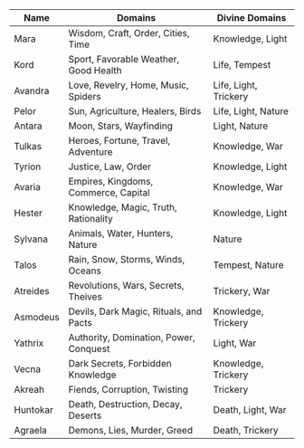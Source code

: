 
|Name     |Domains                                 |Divine Domains        |
|---------|----------------------------------------|----------------------|
|Mara     |Wisdom, Craft, Order, Cities, Time      |Knowledge, Light      |
|Kord     |Sport, Favorable Weather, Good Health   |Life, Tempest         |
|Avandra  |Love, Revelry, Home, Music, Spiders     |Life, Light, Trickery |
|Pelor    |Sun, Agriculture, Healers, Birds        |Life, Light, Nature   |
|Antara   |Moon, Stars, Wayfinding                 |Light, Nature         |
|Tulkas   |Heroes, Fortune, Travel, Adventure      |Knowledge, War        |
|Tyrion   |Justice, Law, Order                     |Knowledge, Light      |
|Avaria   |Empires, Kingdoms, Commerce, Capital    |Knowledge, War        |
|Hester   |Knowledge, Magic, Truth, Rationality    |Knowledge, Light      |
|Sylvana  |Animals, Water, Hunters, Nature         |Nature                |
|Talos    |Rain, Snow, Storms, Winds, Oceans       |Tempest, Nature       |
|Atreides |Revolutions, Wars, Secrets, Theives     |Trickery, War         |
|Asmodeus |Devils, Dark Magic, Rituals, and Pacts  |Knowledge, Trickery   |
|Yathrix  |Authority, Domination, Power, Conquest  |Light, War            |
|Vecna    |Dark Secrets, Forbidden Knowledge       |Knowledge, Trickery   |
|Akreah   |Fiends, Corruption, Twisting            |Trickery              |
|Huntokar |Death, Destruction, Decay, Deserts      |Death, Light, War     |
|Agraela  |Demons, Lies, Murder, Greed             |Death, Trickery       |
